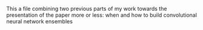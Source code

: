 This a file combining two previous parts of my work towards the presentation of the paper 
more or less: when and how to build convolutional neural network ensembles
